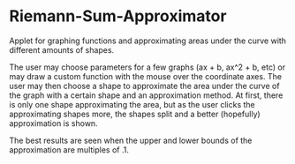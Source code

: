 Riemann-Sum-Approximator
========================

Applet for graphing functions and approximating areas under the curve with different amounts of shapes.

The user may choose parameters for a few graphs (ax + b, ax^2 + b, etc) or may draw a custom function with the mouse over the coordinate axes.
The user may then choose a shape to approximate the area under the curve of the graph with a certain shape and an approximation method. At first, there is only one shape approximating the area, but as the user clicks the approximating shapes more, the shapes split and a better (hopefully) approximation is shown. 

The best results are seen when the upper and lower bounds of the approximation are multiples of .1.
